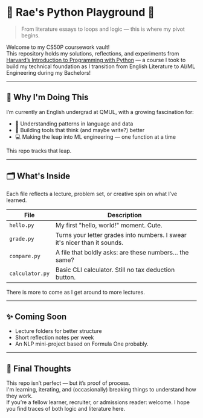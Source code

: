 # 🧠 Rae's Python Playground 🐍

> From literature essays to loops and logic — this is where my pivot begins.

Welcome to my CS50P coursework vault!  
This repository holds my solutions, reflections, and experiments from [Harvard’s Introduction to Programming with Python](https://cs50.harvard.edu/python/) — a course I took to build my technical foundation as I transition from English Literature to AI/ML Engineering during my Bachelors!

---

## 🎯 Why I'm Doing This

I’m currently an English undergrad at QMUL, with a growing fascination for:
- 🧠 Understanding patterns in language and data
- 🤖 Building tools that think (and maybe write?) better
- 💻 Making the leap into ML engineering — one function at a time

This repo tracks that leap.

---

## 🗂️ What's Inside

Each file reflects a lecture, problem set, or creative spin on what I’ve learned.

| File | Description |
|------|-------------|
| `hello.py` | My first "hello, world!" moment. Cute. |
| `grade.py` | Turns your letter grades into numbers. I swear it's nicer than it sounds. |
| `compare.py` | A file that boldly asks: are these numbers… the same? |
| `calculator.py` | Basic CLI calculator. Still no tax deduction button. |

There is more to come as I get around to more lectures.

---

## ✨ Coming Soon

- Lecture folders for better structure
- Short reflection notes per week
- An NLP mini-project based on Formula One probably.

---

## 🚀 Final Thoughts

This repo isn’t perfect — but it’s proof of process.  
I'm learning, iterating, and (occasionally) breaking things to understand how they work.  
If you’re a fellow learner, recruiter, or admissions reader: welcome. I hope you find traces of both logic and literature here.
